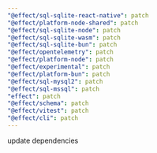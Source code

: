 ```yaml
---
"@effect/sql-sqlite-react-native": patch
"@effect/platform-node-shared": patch
"@effect/sql-sqlite-node": patch
"@effect/sql-sqlite-wasm": patch
"@effect/sql-sqlite-bun": patch
"@effect/opentelemetry": patch
"@effect/platform-node": patch
"@effect/experimental": patch
"@effect/platform-bun": patch
"@effect/sql-mysql2": patch
"@effect/sql-mssql": patch
"effect": patch
"@effect/schema": patch
"@effect/vitest": patch
"@effect/cli": patch
---
```


update dependencies
